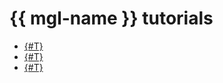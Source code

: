 # {{ mgl-name }} tutorials

* [{#T}](gitlab-containers.md)
* [{#T}](cr-scanner-with-k8s-and-gitlab.md)
* [{#T}](ci-cd-serverless.md)

